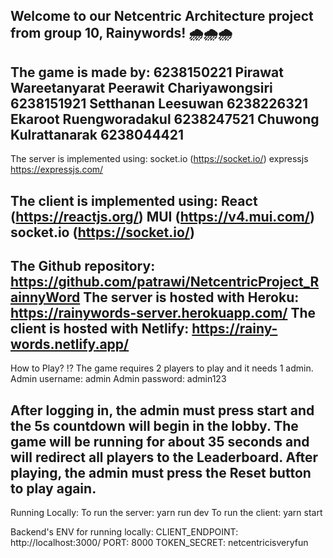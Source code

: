 Welcome to our Netcentric Architecture project from group 10, Rainywords! 🌧🌧🌧
-----------------------------------------------------------------------------------------------
The game is made by: 
6238150221 Pirawat Wareetanyarat
Peerawit Chariyawongsiri 6238151921
Setthanan Leesuwan 6238226321
Ekaroot Ruengworadakul 6238247521
Chuwong Kulrattanarak 6238044421
-----------------------------------------------------------------------------------------------
The server is implemented using: 
socket.io (https://socket.io/)
expressjs https://expressjs.com/

The client is implemented using:
React (https://reactjs.org/)
MUI (https://v4.mui.com/)
socket.io (https://socket.io/)
-----------------------------------------------------------------------------------------------
The Github repository: https://github.com/patrawi/NetcentricProject_RainnyWord
The server is hosted with Heroku: https://rainywords-server.herokuapp.com/
The client is hosted with Netlify: https://rainy-words.netlify.app/
-----------------------------------------------------------------------------------------------
How to Play? ⁉
The game requires 2 players to play and it needs 1 admin.
Admin username: admin
Admin password: admin123

After logging in, the admin must press start and the 5s countdown will begin in the lobby.
The game will be running for about 35 seconds and will redirect all players to the Leaderboard.
After playing, the admin must press the Reset button to play again.
-----------------------------------------------------------------------------------------------
Running Locally:
To run the server: yarn run dev
To run the client: yarn start

Backend's ENV for running locally: 
CLIENT_ENDPOINT: http://localhost:3000/
PORT: 8000
TOKEN_SECRET: netcentricisveryfun
